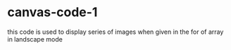 # canvas-code-1
this code is used to display series of images  when given in the for of array in landscape mode
